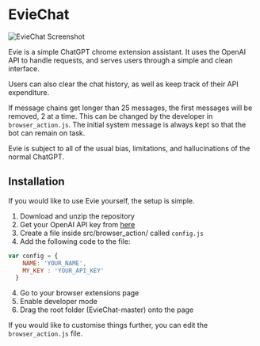# EvieChat

![EvieChat Screenshot](https://i.imgur.com/GW9mfti.png)

Evie is a simple ChatGPT chrome extension assistant. It uses the OpenAI API to handle requests, and serves users through a simple and clean interface.

Users can also clear the chat history, as well as keep track of their API expenditure.  

If message chains get longer than 25 messages, the first messages will be removed, 2 at a time. This can be changed by the developer in `browser_action.js`. The initial system message is always kept so that the bot can remain on task.

Evie is subject to all of the usual bias, limitations, and hallucinations of the normal ChatGPT.

## Installation
If you would like to use Evie yourself, the setup is simple.

1. Download and unzip the repository
3. Get your OpenAI API key from [here](https://platform.openai.com/account/api-keys)
2. Create a file inside src/browser_action/ called `config.js`
4. Add the following code to the file:
```javascript 
var config = {
    NAME: 'YOUR_NAME',
    MY_KEY : 'YOUR_API_KEY'
  }
```
4. Go to your browser extensions page
5. Enable developer mode
6. Drag the root folder (EvieChat-master) onto the page

If you would like to customise things further, you can edit the `browser_action.js` file.

